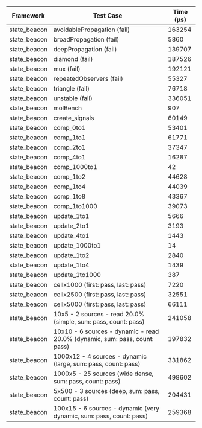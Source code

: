| Framework | Test Case | Time (μs) |
| --- | --- | --- |
| state_beacon | avoidablePropagation (fail) | 163254 |
| state_beacon | broadPropagation (fail) | 5860 |
| state_beacon | deepPropagation (fail) | 139707 |
| state_beacon | diamond (fail) | 187526 |
| state_beacon | mux (fail) | 192121 |
| state_beacon | repeatedObservers (fail) | 55327 |
| state_beacon | triangle (fail) | 76718 |
| state_beacon | unstable (fail) | 336051 |
| state_beacon | molBench | 907 |
| state_beacon | create_signals | 60149 |
| state_beacon | comp_0to1 | 53401 |
| state_beacon | comp_1to1 | 61771 |
| state_beacon | comp_2to1 | 37347 |
| state_beacon | comp_4to1 | 16287 |
| state_beacon | comp_1000to1 | 42 |
| state_beacon | comp_1to2 | 44628 |
| state_beacon | comp_1to4 | 44039 |
| state_beacon | comp_1to8 | 43367 |
| state_beacon | comp_1to1000 | 39073 |
| state_beacon | update_1to1 | 5666 |
| state_beacon | update_2to1 | 3193 |
| state_beacon | update_4to1 | 1443 |
| state_beacon | update_1000to1 | 14 |
| state_beacon | update_1to2 | 2840 |
| state_beacon | update_1to4 | 1439 |
| state_beacon | update_1to1000 | 387 |
| state_beacon | cellx1000 (first: pass, last: pass) | 7220 |
| state_beacon | cellx2500 (first: pass, last: pass) | 32551 |
| state_beacon | cellx5000 (first: pass, last: pass) | 66111 |
| state_beacon | 10x5 - 2 sources - read 20.0% (simple, sum: pass, count: pass) | 241058 |
| state_beacon | 10x10 - 6 sources - dynamic - read 20.0% (dynamic, sum: pass, count: pass) | 197832 |
| state_beacon | 1000x12 - 4 sources - dynamic (large, sum: pass, count: pass) | 331862 |
| state_beacon | 1000x5 - 25 sources (wide dense, sum: pass, count: pass) | 498602 |
| state_beacon | 5x500 - 3 sources (deep, sum: pass, count: pass) | 204431 |
| state_beacon | 100x15 - 6 sources - dynamic (very dynamic, sum: pass, count: pass) | 259368 |
